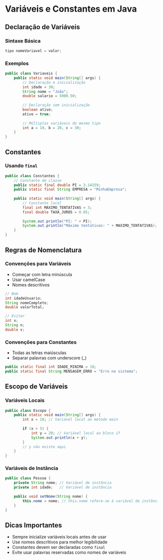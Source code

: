 # Variáveis e Constantes em Java

## Declaração de Variáveis

### Sintaxe Básica
```java
tipo nomeVariavel = valor;
```

### Exemplos
```java
public class Variaveis {
    public static void main(String[] args) {
        // Declaração e inicialização
        int idade = 30;
        String nome = "João";
        double salario = 5000.50;
        
        // Declaração sem inicialização
        boolean ativo;
        ativo = true;
        
        // Múltiplas variáveis do mesmo tipo
        int a = 10, b = 20, c = 30;
    }
}
```

## Constantes

### Usando `final`
```java
public class Constantes {
    // Constante de classe
    public static final double PI = 3.14159;
    public static final String EMPRESA = "MinhaEmpresa";
    
    public static void main(String[] args) {
        // Constante local
        final int MAXIMO_TENTATIVAS = 3;
        final double TAXA_JUROS = 0.05;
        
        System.out.println("PI: " + PI);
        System.out.println("Máximo tentativas: " + MAXIMO_TENTATIVAS);
    }
}
```

## Regras de Nomenclatura

### Convenções para Variáveis
- Começar com letra minúscula
- Usar camelCase
- Nomes descritivos

```java
// Bom
int idadeUsuario;
String nomeCompleto;
double valorTotal;

// Evitar
int x;
String n;
double v;
```

### Convenções para Constantes
- Todas as letras maiúsculas
- Separar palavras com underscore (_)

```java
public static final int IDADE_MINIMA = 18;
public static final String MENSAGEM_ERRO = "Erro no sistema";
```

## Escopo de Variáveis

### Variáveis Locais
```java
public class Escopo {
    public static void main(String[] args) {
        int x = 10; // Variável local ao método main
        
        if (x > 5) {
            int y = 20; // Variável local ao bloco if
            System.out.println(x + y);
        }
        // y não existe aqui
    }
}
```

### Variáveis de Instância
```java
public class Pessoa {
    private String nome; // Variável de instância
    private int idade;   // Variável de instância
    
    public void setNome(String nome) {
        this.nome = nome; // this.nome refere-se à variável de instância
    }
}
```

## Dicas Importantes
- Sempre inicialize variáveis locais antes de usar
- Use nomes descritivos para melhor legibilidade
- Constantes devem ser declaradas como `final`
- Evite usar palavras reservadas como nomes de variáveis
